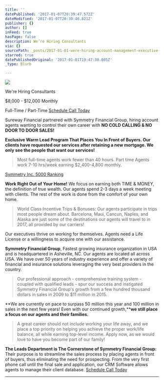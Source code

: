 ```yaml
---
title: ''
datePublished: '2017-01-07T20:39:47.572Z'
dateModified: '2017-01-07T20:39:46.821Z'
publisher: {}
author: []
inFeed: true
hasPage: false
description: We’re Hiring Consultants
via: {}
sourcePath: _posts/2017-01-01-were-hiring-account-management-executive-9-12k-monthly.md
starred: true
datePublishedOriginal: '2017-01-01T19:47:30.085Z'
_type: Blurb

---
```

![](https://the-grid-user-content.s3-us-west-2.amazonaws.com/118b264a-24d5-41cd-8f7e-286fb5053a27.jpg)

We're Hiring Consultants

$8,000 - $12,000 Monthly

Full-Time / Part-Time
[Schedule Call Today][0]

Sureway Financial partnered with Symmetry Financial Group, hiring account agents wanting to control their own career with **NO COLD CALLING & NO DOOR TO DOOR SALES!**

**Exclusive Warm Lead Program That Places You In Front of Buyers. Our clients have requested our services after retaining a new mortgage. We only see the people that want our services!**

> Most full-time agents work fewer than 40 hours. Part time Agents work 7-10 hrs/week earning $2,400-4,800 monthly.

[Symmetry Inc. 5000 Ranking][1]

**Work Right Out of Your Home!** We focus on earning both TIME & MONEY, the definition of true wealth. Our agents spend 2-3 days a week meeting with clients. The rest of the work is done from the comfort of your own home.

> World Class Incentive Trips & Bonuses: Our agents participate in trips most people dream about. Barcelona, Maui, Cancun, Naples, and Alaska are just some of the destinations our agents will travel to in 2017, all provided by our carriers!

Our executives thrive on working for themselves. Agents need a Life License or a willingness to acquire one with our assistance.

**Symmetry Financial Group**, Fastest growing insurance organization in USA and is headquartered in Asheville, NC. Our agents are located all across USA. We have over 50 years of industry experience and offer a variety of financial and insurance solutions leveraging the very best providers in the country.

> Our professional approach - comprehensive training system - coupled with qualified leads - spur our success and instigated Symmetry Financial Group's growth from a few hundred thousand dollars in sales in 2009 to $11 million in 2015\.

**We are currently on pace to surpass 50 million this year and 100 million in sales in the next few years! Even with our continued growth,****we still place a focus on our agents and their families.**

> A great career should not include working your life away, and we place a top priority on helping you achieve the proper work/life balance, all while earning top-level income. Apply now, as we would love to have you become part of our family!

**The Leads Department is The Cornerstone of Symmetry Financial Group:** Their purpose is to streamline the sales process by placing agents in front of buyers, thus eliminating the need for prospecting. From the very first phone call until the final sale and application, our CRM Software allows agents to manage their client database.
[Schedule Call Today][0]

---



[0]: https://calendly.com/surewaytolive
[1]: http://www.inc.com/profile/symmetry-financial-group